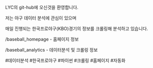 LYC의 git-hub에 오신것을 환영합니다.

저는 야구 데이터 분석에 관심이 있으며

매일 진행되는 한국프로야구(KBO)경기의 정보를 크롤링해 분석하고 있습니다.

/baseball_homepage - 홈페이지 정보

/baseball_analytics - 데이터분석 및 크롤링 정보

#데이터분석 #한국프로야구 #파이썬 #크롤링 #홈페이지 #자동화 
